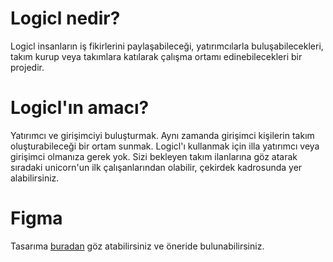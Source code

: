 # Logicl nedir?
Logicl insanların iş fikirlerini paylaşabileceği, yatırımcılarla buluşabilecekleri, takım kurup veya takımlara katılarak çalışma ortamı edinebilecekleri bir projedir.

# Logicl'ın amacı?
Yatırımcı ve girişimciyi buluşturmak. Aynı zamanda girişimci kişilerin takım oluşturabileceği bir ortam sunmak.
Logicl'ı kullanmak için illa yatırımcı veya girişimci olmanıza gerek yok. Sizi bekleyen takım ilanlarına göz atarak sıradaki unicorn'un ilk çalışanlarından olabilir, çekirdek kadrosunda yer alabilirsiniz.


# Figma
Tasarıma [buradan](https://www.figma.com/file/PqQaBHo2wc2ZWOH6rh2WWn/logicl?node-id=0%3A1) göz atabilirsiniz ve öneride bulunabilirsiniz.
